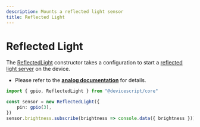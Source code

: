 ```yaml
---
description: Mounts a reflected light sensor
title: Reflected Light
---
```


# Reflected Light

The [ReflectedLight](/api/clients/reflectedlight) constructor takes a configuration to start a [reflected light server](https://microsoft.github.io/jacdac-docs/services/reflectedlight) on the device.

-   Please refer to the **[analog documentation](./analog)** for details.

```ts
import { gpio, ReflectedLight } from "@devicescript/core"

const sensor = new ReflectedLight({
    pin: gpio(3),
})
sensor.brightness.subscribe(brightness => console.data({ brightness }))
```
